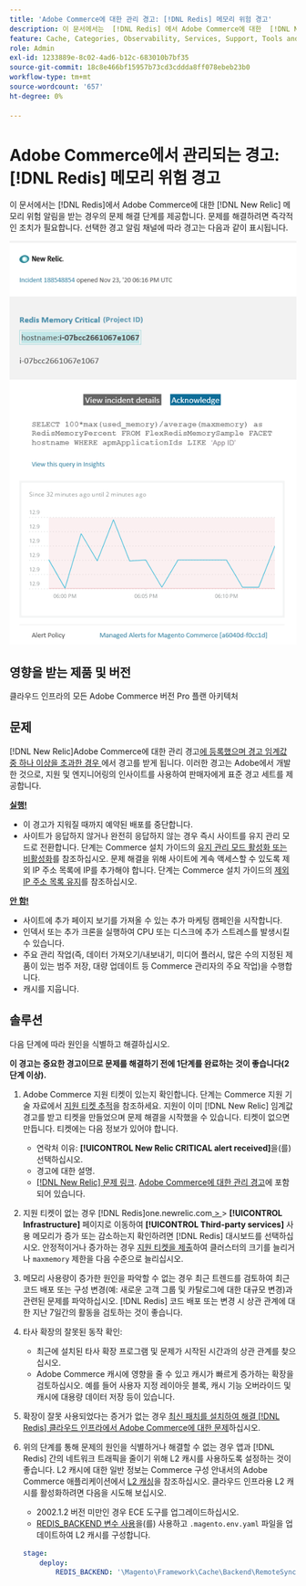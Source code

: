 ```yaml
---
title: 'Adobe Commerce에 대한 관리 경고: [!DNL Redis] 메모리 위험 경고'
description: 이 문서에서는  [!DNL Redis] 에서 Adobe Commerce에 대한  [!DNL New Relic]메모리 중요 알림을 받는 경우의 문제 해결 단계를 제공합니다. 문제를 해결하려면 즉각적인 조치가 필요합니다.
feature: Cache, Categories, Observability, Services, Support, Tools and External Services, Variables
role: Admin
exl-id: 1233889e-8c02-4ad6-b12c-683010b7bf35
source-git-commit: 18c8e466bf15957b73cd3cddda8ff078ebeb23b0
workflow-type: tm+mt
source-wordcount: '657'
ht-degree: 0%

---
```


# Adobe Commerce에서 관리되는 경고: [!DNL Redis] 메모리 위험 경고

이 문서에서는 [!DNL Redis]에서 Adobe Commerce에 대한 [!DNL New Relic] 메모리 위험 알림을 받는 경우의 문제 해결 단계를 제공합니다. 문제를 해결하려면 즉각적인 조치가 필요합니다. 선택한 경고 알림 채널에 따라 경고는 다음과 같이 표시됩니다.

![new_relic_redis_memory_critical.png](../../assets/managed-alerts/new_relic_redis_memory_critical.png)

## 영향을 받는 제품 및 버전

클라우드 인프라의 모든 Adobe Commerce 버전 Pro 플랜 아키텍처

## 문제

[!DNL New Relic]Adobe Commerce에 대한 관리 경고[에 등록했으며 경고 임계값 중 하나 이상을 초과한 경우 ](managed-alerts-for-magento-commerce.md)에서 경고를 받게 됩니다. 이러한 경고는 Adobe에서 개발한 것으로, 지원 및 엔지니어링의 인사이트를 사용하여 판매자에게 표준 경고 세트를 제공합니다.

**<u>실행!</u>**

* 이 경고가 지워질 때까지 예약된 배포를 중단합니다.
* 사이트가 응답하지 않거나 완전히 응답하지 않는 경우 즉시 사이트를 유지 관리 모드로 전환합니다. 단계는 Commerce 설치 가이드의 [유지 관리 모드 활성화 또는 비활성화](https://experienceleague.adobe.com/ko/docs/commerce-operations/installation-guide/tutorials/maintenance-mode)를 참조하십시오. 문제 해결을 위해 사이트에 계속 액세스할 수 있도록 제외 IP 주소 목록에 IP를 추가해야 합니다. 단계는 Commerce 설치 가이드의 [제외 IP 주소 목록 유지](https://experienceleague.adobe.com/ko/docs/commerce-operations/installation-guide/tutorials/maintenance-mode#maintain-the-list-of-exempt-ip-addresses)를 참조하십시오.

**<u>안 함!</u>**

* 사이트에 추가 페이지 보기를 가져올 수 있는 추가 마케팅 캠페인을 시작합니다.
* 인덱서 또는 추가 크론을 실행하여 CPU 또는 디스크에 추가 스트레스를 발생시킬 수 있습니다.
* 주요 관리 작업(즉, 데이터 가져오기/내보내기, 미디어 플러시, 많은 수의 지정된 제품이 있는 범주 저장, 대량 업데이트 등 Commerce 관리자의 주요 작업)을 수행합니다.
* 캐시를 지웁니다.

## 솔루션

다음 단계에 따라 원인을 식별하고 해결하십시오.

**이 경고는 중요한 경고이므로 문제를 해결하기 전에 1단계를 완료하는 것이 좋습니다(2단계 이상).**

1. Adobe Commerce 지원 티켓이 있는지 확인합니다. 단계는 Commerce 지원 기술 자료에서 [지원 티켓 추적](https://experienceleague.adobe.com/ko/docs/commerce-knowledge-base/kb/help-center-guide/magento-help-center-user-guide#track-support-case)을 참조하세요. 지원이 이미 [!DNL New Relic] 임계값 경고를 받고 티켓을 만들었으며 문제 해결을 시작했을 수 있습니다. 티켓이 없으면 만듭니다. 티켓에는 다음 정보가 있어야 합니다.

   * 연락처 이유: **[!UICONTROL New Relic CRITICAL alert received]**&#x200B;을(를) 선택하십시오.
   * 경고에 대한 설명.
   * [[!DNL New Relic] 문제 링크](https://docs.newrelic.com/docs/alerts-applied-intelligence/new-relic-alerts/alert-incidents/view-violation-event-details-incidents/). [Adobe Commerce에 대한 관리 경고](managed-alerts-for-magento-commerce.md)에 포함되어 있습니다.

1. 지원 티켓이 없는 경우 [!DNL Redis]one.newrelic.com[ > ](https://login.newrelic.com) > **[!UICONTROL Infrastructure]** 페이지로 이동하여 **[!UICONTROL Third-party services]** 사용 메모리가 증가 또는 감소하는지 확인하려면 [!DNL Redis] 대시보드를 선택하십시오. 안정적이거나 증가하는 경우 [지원 티켓을 제출](https://experienceleague.adobe.com/ko/docs/commerce-knowledge-base/kb/help-center-guide/magento-help-center-user-guide#support-case)하여 클러스터의 크기를 늘리거나 `maxmemory` 제한을 다음 수준으로 늘리십시오.
1. 메모리 사용량이 증가한 원인을 파악할 수 없는 경우 최근 트렌드를 검토하여 최근 코드 배포 또는 구성 변경(예: 새로운 고객 그룹 및 카탈로그에 대한 대규모 변경)과 관련된 문제를 파악하십시오. [!DNL Redis] 코드 배포 또는 변경 시 상관 관계에 대한 지난 7일간의 활동을 검토하는 것이 좋습니다.
1. 타사 확장의 잘못된 동작 확인:

   * 최근에 설치된 타사 확장 프로그램 및 문제가 시작된 시간과의 상관 관계를 찾으십시오.
   * Adobe Commerce 캐시에 영향을 줄 수 있고 캐시가 빠르게 증가하는 확장을 검토하십시오. 예를 들어 사용자 지정 레이아웃 블록, 캐시 기능 오버라이드 및 캐시에 대용량 데이터 저장 등이 있습니다.

1. 확장이 잘못 사용되었다는 증거가 없는 경우 [최신 패치를 설치하여 해결 [!DNL Redis] 클라우드 인프라에서 Adobe Commerce에 대한 문제](https://experienceleague.adobe.com/ko/docs/commerce-knowledge-base/kb/troubleshooting/miscellaneous/install-latest-patches-to-fix-magento-redis-issues)하십시오.
1. 위의 단계를 통해 문제의 원인을 식별하거나 해결할 수 없는 경우 앱과 [!DNL Redis] 간의 네트워크 트래픽을 줄이기 위해 L2 캐시를 사용하도록 설정하는 것이 좋습니다. L2 캐시에 대한 일반 정보는 Commerce 구성 안내서의 Adobe Commerce 애플리케이션에서 [L2 캐싱](https://experienceleague.adobe.com/ko/docs/commerce-operations/configuration-guide/cache/level-two-cache)을 참조하십시오. 클라우드 인프라용 L2 캐시를 활성화하려면 다음을 시도해 보십시오.

   * 2002.1.2 버전 미만인 경우 ECE 도구를 업그레이드하십시오.
   * [REDIS\_BACKEND 변수 사용](https://experienceleague.adobe.com/ko/docs/commerce-on-cloud/user-guide/configure/env/stage/variables-deploy#redis_backend)을(를) 사용하고 `.magento.env.yaml` 파일을 업데이트하여 L2 캐시를 구성합니다.

   ```yaml
   stage:
       deploy:
           REDIS_BACKEND: '\Magento\Framework\Cache\Backend\RemoteSynchronizedCache'
   ```
